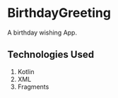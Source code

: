 # BirthdayGreeting
A birthday wishing App.
## Technologies Used
1. Kotlin
2. XML
3. Fragments

   
   
